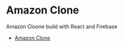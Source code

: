 # Amazon Clone
Amazon Cloone build with React and Firebase 

- [Amazon Clone](https://amazon-clone-ws.netlify.app/)